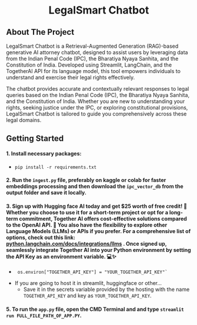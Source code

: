 <h1 align="center">LegalSmart Chatbot</h1>


## About The Project
LegalSmart Chatbot is a Retrieval-Augmented Generation (RAG)-based generative AI attorney chatbot, designed to assist users by leveraging data from the Indian Penal Code (IPC), the Bharatiya Nyaya Sanhita, and the Constitution of India. Developed using Streamlit, LangChain, and the TogetherAI API for its language model, this tool empowers individuals to understand and exercise their legal rights effectively.

The chatbot provides accurate and contextually relevant responses to legal queries based on the Indian Penal Code (IPC), the Bharatiya Nyaya Sanhita, and the Constitution of India. Whether you are new to understanding your rights, seeking justice under the IPC, or exploring constitutional provisions, LegalSmart Chatbot is tailored to guide you comprehensively across these legal domains.
<br>







## Getting Started

#### 1. Install necessary packages:
   - ```
     pip install -r requirements.txt
     ```
#### 2. Run the `ingest.py` file, preferably on kaggle or colab for faster embeddings processing and then download the `ipc_vector_db` from the output folder and save it locally.
#### 3. Sign up with Hugging face AI today and get $25 worth of free credit! 🎉 Whether you choose to use it for a short-term project or opt for a long-term commitment, Together AI offers cost-effective solutions compared to the OpenAI API. 🚀 You also have the flexibility to explore other Language Models (LLMs) or APIs if you prefer. For a comprehensive list of options, check out this link: [python.langchain.com/docs/integrations/llms](https://python.langchain.com/docs/integrations/llms) . Once signed up, seamlessly integrate Together AI into your Python environment by setting the API Key as an environment variable. 💻✨ 
   - ```
      os.environ["TOGETHER_API_KEY"] = "YOUR_TOGETHER_API_KEY"`
     ```
   - If you are going to host it in streamlit, huggingface or other...
      - Save it in the secrets variable provided by the hosting with the name `TOGETHER_API_KEY` and key as `YOUR_TOGETHER_API_KEY`.

#### 5. To run the `app.py` file, open the CMD Terminal and and type `streamlit run FULL_FILE_PATH_OF_APP.PY`.

